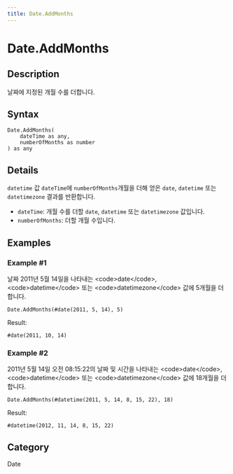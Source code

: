 ```yaml
---
title: Date.AddMonths
---
```


# Date.AddMonths


## Description

날짜에 지정된 개월 수를 더합니다.


## Syntax

```powerquery
Date.AddMonths(
    dateTime as any,
    numberOfMonths as number
) as any
```


## Details

<code>datetime</code> 값 <code>dateTime</code>에 <code>numberOfMonths</code>개월을 더해 얻은 <code>date</code>, <code>datetime</code> 또는 <code>datetimezone</code> 결과를 반환합니다.      <ul>        <li><code>dateTime</code>: 개월 수를 더할 <code>date</code>, <code>datetime</code> 또는 <code>datetimezone</code> 값입니다.</li>        <li><code>numberOfMonths</code>: 더할 개월 수입니다.</li>      </ul>


## Examples

### Example #1 
날짜 2011년 5월 14일을 나타내는 &lt;code&gt;date&lt;/code&gt;, &lt;code&gt;datetime&lt;/code&gt; 또는 &lt;code&gt;datetimezone&lt;/code&gt; 값에 5개월을 더합니다.
```powerquery
Date.AddMonths(#date(2011, 5, 14), 5)
```

Result: 
```powerquery
#date(2011, 10, 14)
```


### Example #2 
2011년 5월 14일 오전 08:15:22의 날짜 및 시간을 나타내는 &lt;code&gt;date&lt;/code&gt;, &lt;code&gt;datetime&lt;/code&gt; 또는 &lt;code&gt;datetimezone&lt;/code&gt; 값에 18개월을 더합니다.
```powerquery
Date.AddMonths(#datetime(2011, 5, 14, 8, 15, 22), 18)
```

Result: 
```powerquery
#datetime(2012, 11, 14, 8, 15, 22)
```




## Category
Date
